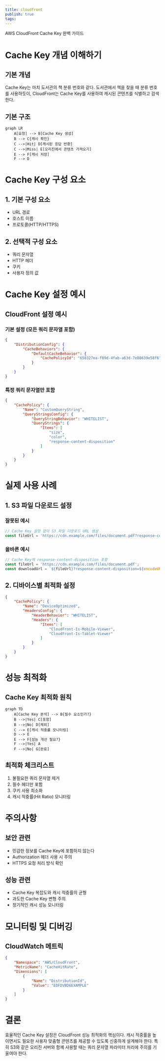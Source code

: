 ```yaml
---
title: cloudfront
publish: true
tags:
---
```

AWS CloudFront Cache Key 완벽 가이드

# Cache Key 개념 이해하기

## 기본 개념
Cache Key는 마치 도서관의 책 분류 번호와 같다. 도서관에서 책을 찾을 때 분류 번호를 사용하듯이, CloudFront는 Cache Key를 사용하여 캐시된 콘텐츠를 식별하고 검색한다.

## 기본 구조
```mermaid
graph LR
    A[요청] --> B[Cache Key 생성]
    B --> C{캐시 확인}
    C -->|Hit| D[캐시된 응답 반환]
    C -->|Miss| E[오리진에서 콘텐츠 가져오기]
    E --> F[캐시 저장]
    F --> D
```

# Cache Key 구성 요소

## 1. 기본 구성 요소
- URL 경로
- 호스트 이름
- 프로토콜(HTTP/HTTPS)

## 2. 선택적 구성 요소
- 쿼리 문자열
- HTTP 헤더
- 쿠키
- 사용자 정의 값

# Cache Key 설정 예시

## CloudFront 설정 예시

### 기본 설정 (모든 쿼리 문자열 포함)
```json
{
    "DistributionConfig": {
        "CacheBehaviors": {
            "DefaultCacheBehavior": {
                "CachePolicyId": "658327ea-f89d-4fab-a63d-7e88639e58f6"
            }
        }
    }
}
```

### 특정 쿼리 문자열만 포함
```json
{
    "CachePolicy": {
        "Name": "CustomQueryString",
        "QueryStringsConfig": {
            "QueryStringBehavior": "WHITELIST",
            "QueryStrings": {
                "Items": [
                    "size",
                    "color",
                    "response-content-disposition"
                ]
            }
        }
    }
}
```

# 실제 사용 사례

## 1. S3 파일 다운로드 설정

### 잘못된 예시
```javascript
// Cache Key 설정 없이 S3 파일 다운로드 URL 생성
const fileUrl = 'https://cdn.example.com/files/document.pdf?response-content-disposition=attachment';
```

### 올바른 예시
```javascript
// Cache Key에 response-content-disposition 포함
const fileUrl = 'https://cdn.example.com/files/document.pdf';
const downloadUrl = `${fileUrl}?response-content-disposition=${encodeURIComponent('attachment; filename="custom-name.pdf"')}`;
```

## 2. 디바이스별 최적화 설정

```json
{
    "CachePolicy": {
        "Name": "DeviceOptimized",
        "HeadersConfig": {
            "HeaderBehavior": "WHITELIST",
            "Headers": {
                "Items": [
                    "CloudFront-Is-Mobile-Viewer",
                    "CloudFront-Is-Tablet-Viewer"
                ]
            }
        }
    }
}
```

# 성능 최적화

## Cache Key 최적화 원칙

```mermaid
graph TD
    A[Cache Key 분석] --> B{필수 요소인가?}
    B -->|Yes| C[포함]
    B -->|No| D[제외]
    C --> E[캐시 적중률 모니터링]
    D --> E
    E --> F{성능 개선 필요?}
    F -->|Yes| A
    F -->|No| G[완료]
```

## 최적화 체크리스트
1. 불필요한 쿼리 문자열 제거
2. 필수 헤더만 포함
3. 쿠키 사용 최소화
4. 캐시 적중률(Hit Ratio) 모니터링

# 주의사항

## 보안 관련
- 민감한 정보를 Cache Key에 포함하지 않는다
- Authorization 헤더 사용 시 주의
- HTTPS 요청 처리 방식 확인

## 성능 관련
- Cache Key 복잡도와 캐시 적중률의 균형
- 과도한 Cache Key 변형 주의
- 정기적인 캐시 성능 모니터링

# 모니터링 및 디버깅

## CloudWatch 메트릭
```json
{
    "Namespace": "AWS/CloudFront",
    "MetricName": "CacheHitRate",
    "Dimensions": [
        {
            "Name": "DistributionId",
            "Value": "EDFDVBD6EXAMPLE"
        }
    ]
}
```

# 결론
효율적인 Cache Key 설정은 CloudFront 성능 최적화의 핵심이다. 캐시 적중률을 높이면서도 필요한 사용자 맞춤형 콘텐츠를 제공할 수 있도록 신중하게 설계해야 한다. 특히 S3와 같은 오리진 서버와 함께 사용할 때는 쿼리 문자열 파라미터 처리에 주의를 기울여야 한다.